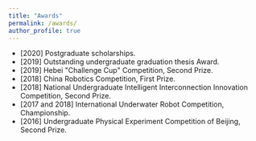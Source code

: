 ```yaml
---
title: "Awards"
permalink: /awards/
author_profile: true
---
```


- \[2020] Postgraduate scholarships.
- \[2019] Outstanding undergraduate graduation thesis Award.
- \[2019] Hebei "Challenge Cup" Competition, Second Prize.
- \[2018] China Robotics Competition, First Prize.
- \[2018] National Undergraduate Intelligent Interconnection Innovation Competition, Second Prize.
- \[2017 and 2018] International Underwater Robot Competition, Championship.
- \[2016] Undergraduate Physical Experiment Competition of Beijing, Second Prize.
